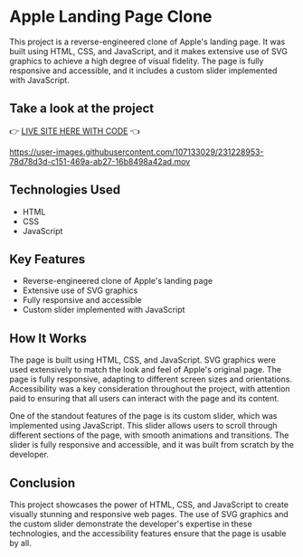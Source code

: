 # Apple Landing Page Clone
This project is a reverse-engineered clone of Apple's landing page. It was built using HTML, CSS, and JavaScript, and it makes extensive use of SVG graphics to achieve a high degree of visual fidelity. The page is fully responsive and accessible, and it includes a custom slider implemented with JavaScript.

## Take a look at the project

👉 [LIVE SITE HERE WITH CODE](https://codepen.io/terka-codes/pen/MWqmvOy) 👈


https://user-images.githubusercontent.com/107133029/231228953-78d78d3d-c151-469a-ab27-16b8498a42ad.mov


## Technologies Used
- HTML
- CSS
- JavaScript

## Key Features
- Reverse-engineered clone of Apple's landing page
- Extensive use of SVG graphics
- Fully responsive and accessible
- Custom slider implemented with JavaScript

## How It Works
The page is built using HTML, CSS, and JavaScript. SVG graphics were used extensively to match the look and feel of Apple's original page. The page is fully responsive, adapting to different screen sizes and orientations. Accessibility was a key consideration throughout the project, with attention paid to ensuring that all users can interact with the page and its content.

One of the standout features of the page is its custom slider, which was implemented using JavaScript. This slider allows users to scroll through different sections of the page, with smooth animations and transitions. The slider is fully responsive and accessible, and it was built from scratch by the developer.

## Conclusion
This project showcases the power of HTML, CSS, and JavaScript to create visually stunning and responsive web pages. The use of SVG graphics and the custom slider demonstrate the developer's expertise in these technologies, and the accessibility features ensure that the page is usable by all.
